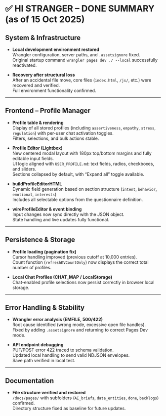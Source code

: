 # ✅ HI STRANGER – DONE SUMMARY (as of 15 Oct 2025)

## System & Infrastructure
- **Local development environment restored**  
  Wrangler configuration, server paths, and `.assetsignore` fixed.  
  Original startup command `wrangler pages dev ./ --local` successfully reactivated.

- **Recovery after structural loss**  
  After an accidental file move, core files (`index.html`, `/js/`, etc.) were recovered and verified.  
  Full environment functionality confirmed.

---

## Frontend – Profile Manager
- **Profile table & rendering**  
  Display of all stored profiles (including `assertiveness`, `empathy`, `stress`, `regulation`) with per-user chat activation toggles.  
  Filters, selections, and bulk actions stable.

- **Profile Editor (Lightbox)**  
  New centered modal layout with 180px top/bottom margins and fully editable input fields.  
  UI logic aligned with `USER_PROFILE.md`: text fields, radios, checkboxes, and sliders.  
  Sections collapsed by default, with “Expand all” toggle available.

- **buildProfileEditorHTML**  
  Dynamic field generation based on section structure (`intent`, `behavior`, `emotional`, `interests`)  
  Includes all selectable options from the questionnaire definition.

- **wireProfileEditor & event binding**  
  Input changes now sync directly with the JSON object.  
  State handling and live updates fully functional.

---

## Persistence & Storage
- **Profile loading (pagination fix)**  
  Cursor handling improved (previous cutoff at 10,000 entries).  
  Count function (`refreshKVCountOnly`) now displays the correct total number of profiles.

- **Local Chat Profiles (CHAT_MAP / LocalStorage)**  
  Chat-enabled profile selections now persist correctly in browser local storage.

---

## Error Handling & Stability
- **Wrangler error analysis (EMFILE, 500/422)**  
  Root cause identified (wrong mode, excessive open file handles).  
  Fixed by adding `.assetsignore` and returning to correct Pages Dev mode.

- **API endpoint debugging**  
  PUT/POST error 422 traced to schema validation.  
  Updated local handling to send valid NDJSON envelopes.  
  Save path verified in local test.

---

## Documentation
- **File structure verified and restored**  
  `/docs/pages/` with subfolders (`AI_briefs`, `data_entities`, `done`, `backlogs`) confirmed.  
  Directory structure fixed as baseline for future updates.
